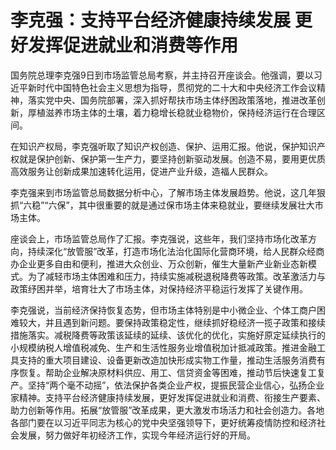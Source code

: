 # 李克强：支持平台经济健康持续发展 更好发挥促进就业和消费等作用

国务院总理李克强9日到市场监管总局考察，并主持召开座谈会。他强调，要以习近平新时代中国特色社会主义思想为指导，贯彻党的二十大和中央经济工作会议精神，落实党中央、国务院部署，深入抓好帮扶市场主体纾困政策落地，推进改革创新，厚植滋养市场主体的土壤，着力稳增长稳就业稳物价，保持经济运行在合理区间。

在知识产权局，李克强听取了知识产权创造、保护、运用汇报。他说，保护知识产权就是保护创新、保护第一生产力，要坚持创新驱动发展。创造不易，要用更优质高效服务让创新成果加速转化运用，促进产业升级，造福人民群众。

李克强来到市场监管总局数据分析中心，了解市场主体发展趋势。他说，这几年狠抓“六稳”“六保”，其中很重要的就是通过保市场主体来稳就业，要继续发展壮大市场主体。

座谈会上，市场监管总局作了汇报。李克强说，这些年，我们坚持市场化改革方向，持续深化“放管服”改革，打造市场化法治化国际化营商环境，给人民群众经商办企业更多自由和便利，推进大众创业、万众创新，催生大量新产业新业态新模式。为了减轻市场主体困难和压力，持续实施减税退税降费等政策。改革激活力与政策纾困并举，培育壮大了市场主体，对保持经济平稳运行发挥了关键作用。

李克强说，当前经济保持恢复态势，但市场主体特别是中小微企业、个体工商户困难较大，并且遇到新问题。要保持政策稳定性，继续抓好稳经济一揽子政策和接续措施落实。减税降费等政策该延续的延续、该优化的优化，实施好原定延续执行的小规模纳税人增值税减免、生产和生活性服务业增值税加计抵减政策。推进金融工具支持的重大项目建设、设备更新改造加快形成实物工作量，推动生活服务消费有序恢复。帮助企业解决原材料供应、用工、信贷资金等困难，推动节后快速复工复产。坚持“两个毫不动摇”，依法保护各类企业产权，提振民营企业信心，弘扬企业家精神。支持平台经济健康持续发展，更好发挥促进就业和消费、衔接生产要素、助力创新等作用。拓展“放管服”改革成果，更大激发市场活力和社会创造力。各地各部门要在以习近平同志为核心的党中央坚强领导下，更好统筹疫情防控和经济社会发展，努力做好年初经济工作，实现今年经济运行好的开局。

